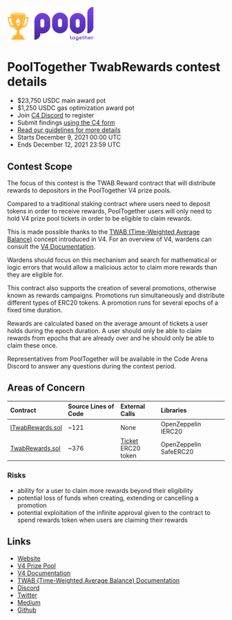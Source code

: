<p align="left">
  <img src="images/pooltogether-logo--purple-gradient.png" alt="PoolTogether Brand" style="max-width:100%;" width="200px">
</p>

# PoolTogether TwabRewards contest details
- $23,750 USDC main award pot
- $1,250 USDC gas optimization award pot
- Join [C4 Discord](https://discord.gg/code4rena) to register
- Submit findings [using the C4 form](https://code4rena.com/contests/2021-12-pooltogether-twabrewards-contest/submit)
- [Read our guidelines for more details](https://docs.code4rena.com/roles/wardens)
- Starts December 9, 2021 00:00 UTC
- Ends December 12, 2021 23:59 UTC

## Contest Scope

The focus of this contest is the TWAB Reward contract that will distribute rewards to depositors in the PoolTogether V4 prize pools.

Compared to a traditional staking contract where users need to deposit tokens in order to receive rewards, PoolTogether users will only need to hold V4 prize pool tickets in order to be eligible to claim rewards.

This is made possible thanks to the [TWAB (Time-Weighted Average Balance)](https://v4.docs.pooltogether.com/protocol/concepts/time-weight-average-balance) concept introduced in V4. For an overview of V4, wardens can consult the [V4 Documentation](https://v4.docs.pooltogether.com/).

Wardens should focus on this mechanism and search for mathematical or logic errors that would allow a malicious actor to claim more rewards than they are eligible for.

This contract also supports the creation of several promotions, otherwise known as rewards campaigns. Promotions run simultaneously and distribute different types of ERC20 tokens. A promotion runs for several epochs of a fixed time duration.

Rewards are calculated based on the average amount of tickets a user holds during the epoch duration. A user should only be able to claim rewards from epochs that are already over and he should only be able to claim these once.

Representatives from PoolTogether will be available in the Code Arena Discord to answer any questions during the contest period.

## Areas of Concern

| Contract | Source Lines of Code | External Calls | Libraries |
|:------   |:------        |:------         |:------    |
| [ITwabRewards.sol](https://github.com/pooltogether/v4-periphery/blob/ceadb25844f95f19f33cb856222e461ed8edf005/contracts/interfaces/ITwabRewards.sol) | ~121 | None | OpenZeppelin IERC20 |
| [TwabRewards.sol](https://github.com/pooltogether/v4-periphery/blob/ceadb25844f95f19f33cb856222e461ed8edf005/contracts/TwabRewards.sol) | ~376 |  [Ticket](https://github.com/pooltogether/v4-core/blob/b63fb05391ee1c2b141c0340130cd347080808e1/contracts/Ticket.sol) <br/> ERC20 token | OpenZeppelin SafeERC20 |

### Risks
- ability for a user to claim more rewards beyond their eligibility
- potential loss of funds when creating, extending or cancelling a promotion
- potential exploitation of the infinite approval given to the contract to spend rewards token when users are claiming their rewards

## Links

- [Website](https://pooltogether.com)
- [V4 Prize Pool](https://v4.pooltogether.com/)
- [V4 Documentation](https://v4.docs.pooltogether.com/)
- [TWAB (Time-Weighted Average Balance) Documentation](https://v4.docs.pooltogether.com/protocol/concepts/time-weight-average-balance)
- [Discord](https://pooltogether.com/discord/)
- [Twitter](https://twitter.com/PoolTogether_)
- [Medium](https://medium.com/pooltogether)
- [Github](https://github.com/pooltogether)
